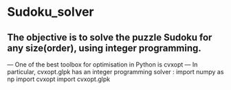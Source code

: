 # Sudoku_solver

## The objective is to solve the puzzle Sudoku for any size(order), using integer programming.

— One of the best toolbox for optimisation in Python is cvxopt
— In particular, cvxopt.glpk has an integer programming solver :
import numpy as np
import cvxopt
import cvxopt.glpk
